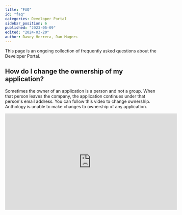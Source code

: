 ```yaml
---
title: "FAQ"
id: "faq"
categories: Developer Portal
sidebar_position: 6
published: "2023-05-09"
edited: "2024-03-20"
author: Davey Herrera, Dan Magers
---
```


<VersioningTracker frontMatter={frontMatter}/>

This page is an ongoing collection of frequently asked questions about the Developer Portal.

## How do I change the ownership of my application?

Sometimes the owner of an application is a person and not a group. When that person leaves the company, the application continues under that person's email address. You can follow this video to change ownership. Anthology is unable to make changes to ownership of any application.

<iframe width="560" height="315" src="https://www.youtube.com/embed/3xyZeO8cdDs" title="YouTube video player" frameborder="0" allow="accelerometer; autoplay; clipboard-write; encrypted-media; gyroscope; picture-in-picture; web-share" allowfullscreen></iframe>

<AuthorBox frontMatter={frontMatter}/>

